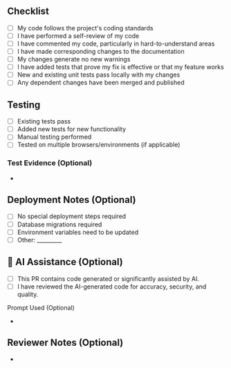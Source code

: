 ## Checklist
<!-- Please check all applicable items before requesting review -->
- [ ] My code follows the project's coding standards
- [ ] I have performed a self-review of my code
- [ ] I have commented my code, particularly in hard-to-understand areas
- [ ] I have made corresponding changes to the documentation
- [ ] My changes generate no new warnings
- [ ] I have added tests that prove my fix is effective or that my feature works
- [ ] New and existing unit tests pass locally with my changes
- [ ] Any dependent changes have been merged and published

## Testing
<!-- Describe how you tested your changes -->
- [ ] Existing tests pass
- [ ] Added new tests for new functionality
- [ ] Manual testing performed
- [ ] Tested on multiple browsers/environments (if applicable)

### Test Evidence (Optional)
<!-- Provide screenshots, logs, or other evidence of testing -->
-

## Deployment Notes (Optional)
<!-- Any special deployment considerations -->
- [ ] No special deployment steps required
- [ ] Database migrations required
- [ ] Environment variables need to be updated
- [ ] Other: _________

## 🤖 AI Assistance (Optional)
<!-- If AI tools helped generate code, include the prompt here for transparency -->
- [ ] This PR contains code generated or significantly assisted by AI.
- [ ] I have reviewed the AI-generated code for accuracy, security, and quality.

Prompt Used (Optional)

-

## Reviewer Notes (Optional)
<!-- Any specific areas you'd like reviewers to focus on -->
-
